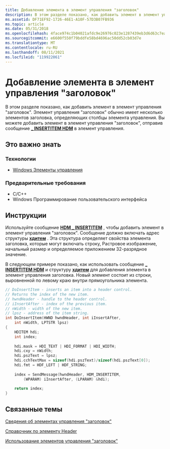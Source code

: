 ```yaml
---
title: Добавление элемента в элемент управления "заголовок"
description: В этом разделе показано, как добавить элемент в элемент управления "заголовок".
ms.assetid: DF71EF92-1726-46E1-A10F-57D3B07FB936
ms.topic: article
ms.date: 05/31/2018
ms.openlocfilehash: 4face974c1b04021afdc9e26976c023e1287439eb3d6d63c7ea7f9f34c5b27f3
ms.sourcegitcommit: e6600f550f79bddfe58bd4696ac50dd52cb03d7e
ms.translationtype: MT
ms.contentlocale: ru-RU
ms.lasthandoff: 08/11/2021
ms.locfileid: "119922061"
---
```

# <a name="how-to-add-an-item-to-a-header-control"></a>Добавление элемента в элемент управления "заголовок"

В этом разделе показано, как добавить элемент в элемент управления "заголовок". Элемент управления "заголовок" обычно имеет несколько элементов заголовка, определяющих столбцы элемента управления. Вы можете добавить элемент в элемент управления "заголовок", отправив сообщение [**\_ INSERTITEM HDM**](hdm-insertitem.md) в элемент управления.

## <a name="what-you-need-to-know"></a>Это важно знать

### <a name="technologies"></a>Технологии

-   [Windows Элементы управления](window-controls.md)

### <a name="prerequisites"></a>Предварительные требования

-   C/C++
-   Windows Программирование пользовательского интерфейса

## <a name="instructions"></a>Инструкции


Используйте сообщение [**HDM \_ INSERTITEM**](hdm-insertitem.md) , чтобы добавить элемент в элемент управления "заголовок". Сообщение должно включать адрес структуры [**хдитем**](/windows/win32/api/commctrl/ns-commctrl-hditema) . Эта структура определяет свойства элемента заголовка, которые могут включать строку, Растровое изображение, начальный размер и определяемое приложением 32-разрядное значение.

В следующем примере показано, как использовать сообщение [**\_ INSERTITEM HDM**](hdm-insertitem.md) и структуру [**хдитем**](/windows/win32/api/commctrl/ns-commctrl-hditema) для добавления элемента в элемент управления заголовка. Новый элемент состоит из строки, выровненной по левому краю внутри прямоугольника элемента.



```C++
// DoInsertItem - inserts an item into a header control. 
// Returns the index of the new item. 
// hwndHeader - handle to the header control. 
// iInsertAfter - index of the previous item. 
// nWidth - width of the new item. 
// lpsz - address of the item string. 
int DoInsertItem(HWND hwndHeader, int iInsertAfter, 
    int nWidth, LPTSTR lpsz) 
{ 
    HDITEM hdi; 
    int index; 
 
    hdi.mask = HDI_TEXT | HDI_FORMAT | HDI_WIDTH; 
    hdi.cxy = nWidth; 
    hdi.pszText = lpsz; 
    hdi.cchTextMax = sizeof(hdi.pszText)/sizeof(hdi.pszText[0]); 
    hdi.fmt = HDF_LEFT | HDF_STRING; 
 
    index = SendMessage(hwndHeader, HDM_INSERTITEM, 
        (WPARAM) iInsertAfter, (LPARAM) &hdi); 
 
    return index; 
}
```



## <a name="related-topics"></a>Связанные темы

<dl> <dt>

[Сведения об элементах управления "заголовок"](header-controls.md)
</dt> <dt>

[Справочник по элементу Header](bumper-header-control-header-control-reference.md)
</dt> <dt>

[Использование элементов управления "заголовок"](using-header-controls.md)
</dt> </dl>

 

 




